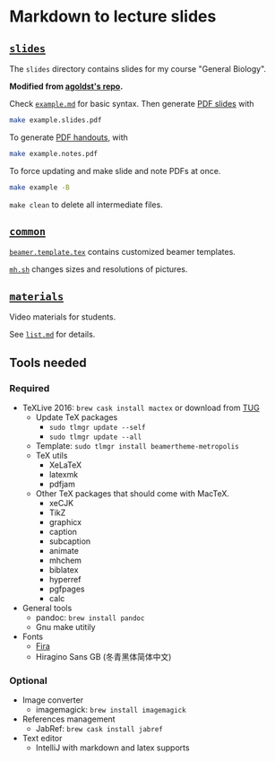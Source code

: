 # Markdown to lecture slides

## [`slides`](slides/)

The `slides` directory contains slides for my course "General Biology".

**Modified from [agoldst's repo](https://github.com/agoldst/tex/tree/master/lecture-slides).**

Check [`example.md`](slides/example.md) for basic syntax. Then generate [PDF slides](slides/example.slides.pdf)  with 

```bash
make example.slides.pdf
```

To generate [PDF handouts](slides/example.notes.pdf), with

```bash
make example.notes.pdf
```

To force updating and make slide and note PDFs at once.

```bash
make example -B
```

`make clean` to delete all intermediate files.

## [`common`](common/)

[`beamer.template.tex`](common/beamer.template.tex) contains customized beamer templates.

[`mh.sh`](common/mh.sh) changes sizes and resolutions of pictures.

## [`materials`](materials/)

Video materials for students.

See [`list.md`](materials/list.md) for details.

## Tools needed

### Required

* TeXLive 2016: `brew cask install mactex` or download from
  [TUG](https://tug.org/mactex/mactex-download.html)
    * Update TeX packages
        * `sudo tlmgr update --self`
        * `sudo tlmgr update --all`
    * Template: `sudo tlmgr install beamertheme-metropolis`
    * TeX utils
        * XeLaTeX
        * latexmk
        * pdfjam
    * Other TeX packages that should come with MacTeX.
        * xeCJK
        * TikZ
        * graphicx
        * caption
        * subcaption
        * animate
        * mhchem
        * biblatex
        * hyperref
        * pgfpages
        * calc
* General tools
    * pandoc: `brew install pandoc`
    * Gnu make utitily
* Fonts
    * [Fira](https://github.com/mozilla/Fira)
    * Hiragino Sans GB (冬青黑体简体中文)

### Optional

* Image converter
    * imagemagick: `brew install imagemagick`
* References management
    * JabRef: `brew cask install jabref`
* Text editor
    * IntelliJ with markdown and latex supports
